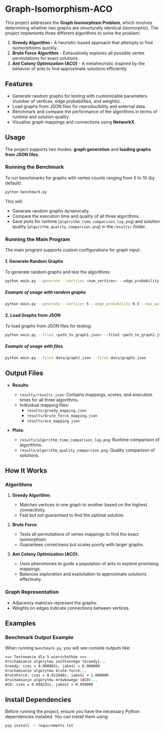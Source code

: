 # Graph-Isomorphism-ACO

This project addresses the **Graph Isomorphism Problem**, which involves determining whether two graphs are structurally identical (isomorphic). The project implements three different algorithms to solve the problem:

1. **Greedy Algorithm** - A heuristic-based approach that attempts to find isomorphisms quickly.
2. **Brute Force Algorithm** - Exhaustively explores all possible vertex permutations for exact solutions.
3. **Ant Colony Optimization (ACO)** - A metaheuristic inspired by the behavior of ants to find approximate solutions efficiently.

## Features

- Generate random graphs for testing with customizable parameters (number of vertices, edge probabilities, and weights).
- Load graphs from JSON files for reproducibility and external data.
- Benchmark and compare the performance of the algorithms in terms of runtime and solution quality.
- Visualize graph mappings and connections using **NetworkX**.

## Usage

The project supports two modes: **graph generation** and **loading graphs from JSON files**.

### Running the Benchmark

To run benchmarks for graphs with vertex counts ranging from 5 to 10 (by default):

```bash
python benchmark.py
```

This will:

- Generate random graphs dynamically.
- Compare the execution time and quality of all three algorithms.
- Save plots for runtime (`algorithm_time_comparison_log.png`) and solution quality (`algorithm_quality_comparison.png`) in the `results/` folder.

### Running the Main Program

The main program supports custom configurations for graph input:

#### 1. Generate Random Graphs

To generate random graphs and test the algorithms:

```bash
python main.py --generate --vertices <num_vertices> --edge_probability <prob> --max_weight <weight>
```

##### Example of usage with random graphs

```bash
python main.py --generate --vertices 5 --edge_probability 0.5 --max_weight 10
```

#### 2. Load Graphs from JSON

To load graphs from JSON files for testing:

```bash
python main.py --file1 <path_to_graph1.json> --file2 <path_to_graph2.json>
```

##### Example of usage with files

```bash
python main.py --file1 data/graph1.json --file2 data/graph2.json
```

## Output Files

- **Results**:
  - `results/results.json`: Contains mappings, scores, and execution times for all three algorithms.
  - Individual mapping files:
    - `results/greedy_mapping.json`
    - `results/brute_force_mapping.json`
    - `results/aco_mapping.json`

- **Plots**:
  - `results/algorithm_time_comparison_log.png`: Runtime comparison of algorithms.
  - `results/algorithm_quality_comparison.png`: Quality comparison of solutions.

## How It Works

### Algorithms

1. **Greedy Algorithm**:
   - Matches vertices in one graph to another based on the highest connectivity.
   - Fast but not guaranteed to find the optimal solution.

2. **Brute Force**:
   - Tests all permutations of vertex mappings to find the exact isomorphism.
   - Guarantees correctness but scales poorly with larger graphs.

3. **Ant Colony Optimization (ACO)**:
   - Uses pheromones to guide a population of ants to explore promising mappings.
   - Balances exploration and exploitation to approximate solutions effectively.

### Graph Representation

- Adjacency matrices represent the graphs.
- Weights on edges indicate connections between vertices.

## Examples

### Benchmark Output Example

When running `benchmark.py`, you will see console outputs like:

```bash
=== Testowanie dla 5 wierzchołków ===
Uruchamianie algorytmu zachłannego (Greedy)...
Greedy: czas = 0.000002s, jakość = 0.900000
Uruchamianie algorytmu brute-force...
BruteForce: czas = 0.012048s, jakość = 1.000000
Uruchamianie algorytmu mrówkowego (ACO)...
ACO: czas = 0.004231s, jakość = 0.950000
```

## Install Dependencies

Before running the project, ensure you have the necessary Python dependencies installed. You can install them using:

```bash
pip install -r requirements.txt
```

